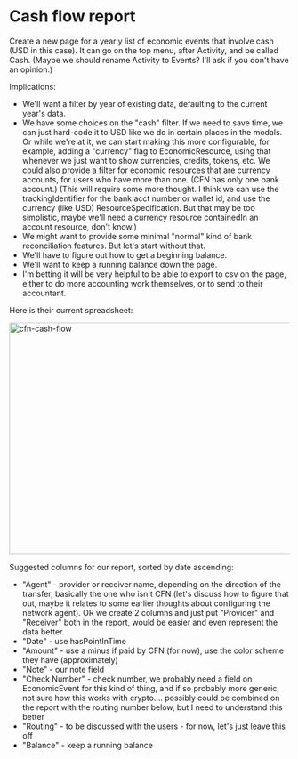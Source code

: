 # Cash flow report

Create a new page for a yearly list of economic events that involve cash (USD in this case). It can go on the top menu, after Activity, and be called Cash.  (Maybe we should rename Activity to Events?  I'll ask if you don't have an opinion.)

Implications:  
* We'll want a filter by year of existing data, defaulting to the current year's data.
* We have some choices on the "cash" filter.  If we need to save time, we can just hard-code it to USD like we do in certain places in the modals.  Or while we're at it, we can start making this more configurable, for example, adding a "currency" flag to EconomicResource, using that whenever we just want to show currencies, credits, tokens, etc.  We could also provide a filter for economic resources that are currency accounts, for users who have more than one.  (CFN has only one bank account.)  (This will require some more thought. I think we can use the trackingIdentifier for the bank acct number or wallet id, and use the currency (like USD) ResourceSpecification.  But that may be too simplistic, maybe we'll need a currency resource containedIn an account resource, don't know.)
* We might want to provide some minimal "normal" kind of bank reconciliation features.  But let's start without that.
* We'll have to figure out how to get a beginning balance.
* We'll want to keep a running balance down the page.
* I'm betting it will be very helpful to be able to export to csv on the page, either to do more accounting work themselves, or to send to their accountant.

Here is their current spreadsheet:

<img width="1732" height="417" alt="cfn-cash-flow" src="https://github.com/user-attachments/assets/84eeb413-e35c-4b87-a496-c42f18ce921f" />

Suggested columns for our report, sorted by date ascending:
* "Agent" - provider or receiver name, depending on the direction of the transfer, basically the one who isn't CFN (let's discuss how to figure that out, maybe it relates to some earlier thoughts about configuring the network agent).  OR we create 2 columns and just put "Provider" and "Receiver" both in the report, would be easier and even represent the data better.
* "Date" - use hasPointInTime
* "Amount" - use a minus if paid by CFN (for now), use the color scheme they have (approximately)
* "Note" - our note field
* "Check Number" - check number, we probably need a field on EconomicEvent for this kind of thing, and if so probably more generic, not sure how this works with crypto.... possibly could be combined on the report with the routing number below, but I need to understand this better
* "Routing" - to be discussed with the users - for now, let's just leave this off
* "Balance" - keep a running balance
  
